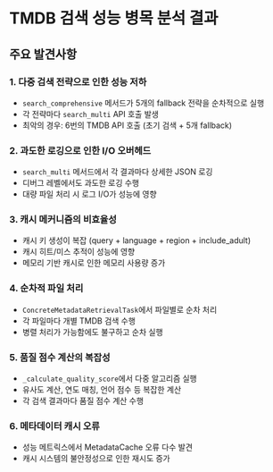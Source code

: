 # TMDB 검색 성능 병목 분석 결과

## 주요 발견사항

### 1. 다중 검색 전략으로 인한 성능 저하
- `search_comprehensive` 메서드가 5개의 fallback 전략을 순차적으로 실행
- 각 전략마다 `search_multi` API 호출 발생
- 최악의 경우: 6번의 TMDB API 호출 (초기 검색 + 5개 fallback)

### 2. 과도한 로깅으로 인한 I/O 오버헤드
- `search_multi` 메서드에서 각 결과마다 상세한 JSON 로깅
- 디버그 레벨에서도 과도한 로깅 수행
- 대량 파일 처리 시 로그 I/O가 성능에 영향

### 3. 캐시 메커니즘의 비효율성
- 캐시 키 생성이 복잡 (query + language + region + include_adult)
- 캐시 히트/미스 추적이 성능에 영향
- 메모리 기반 캐시로 인한 메모리 사용량 증가

### 4. 순차적 파일 처리
- `ConcreteMetadataRetrievalTask`에서 파일별로 순차 처리
- 각 파일마다 개별 TMDB 검색 수행
- 병렬 처리가 가능함에도 불구하고 순차 실행

### 5. 품질 점수 계산의 복잡성
- `_calculate_quality_score`에서 다중 알고리즘 실행
- 유사도 계산, 연도 매칭, 언어 점수 등 복잡한 계산
- 각 검색 결과마다 품질 점수 계산 수행

### 6. 메타데이터 캐시 오류
- 성능 메트릭스에서 MetadataCache 오류 다수 발견
- 캐시 시스템의 불안정성으로 인한 재시도 증가